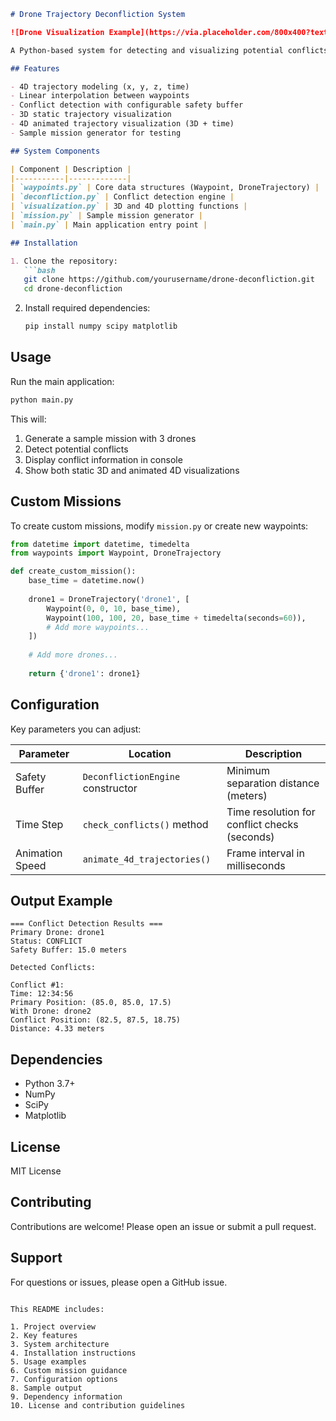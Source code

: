 ```markdown
# Drone Trajectory Deconfliction System

![Drone Visualization Example](https://via.placeholder.com/800x400?text=Drone+Trajectory+Visualization)

A Python-based system for detecting and visualizing potential conflicts between drone trajectories in 4D space (3D position + time).

## Features

- 4D trajectory modeling (x, y, z, time)
- Linear interpolation between waypoints
- Conflict detection with configurable safety buffer
- 3D static trajectory visualization
- 4D animated trajectory visualization (3D + time)
- Sample mission generator for testing

## System Components

| Component | Description |
|-----------|-------------|
| `waypoints.py` | Core data structures (Waypoint, DroneTrajectory) |
| `deconfliction.py` | Conflict detection engine |
| `visualization.py` | 3D and 4D plotting functions |
| `mission.py` | Sample mission generator |
| `main.py` | Main application entry point |

## Installation

1. Clone the repository:
   ```bash
   git clone https://github.com/yourusername/drone-deconfliction.git
   cd drone-deconfliction
   ```

2. Install required dependencies:
   ```bash
   pip install numpy scipy matplotlib
   ```

## Usage

Run the main application:
```bash
python main.py
```

This will:
1. Generate a sample mission with 3 drones
2. Detect potential conflicts
3. Display conflict information in console
4. Show both static 3D and animated 4D visualizations

## Custom Missions

To create custom missions, modify `mission.py` or create new waypoints:

```python
from datetime import datetime, timedelta
from waypoints import Waypoint, DroneTrajectory

def create_custom_mission():
    base_time = datetime.now()
    
    drone1 = DroneTrajectory('drone1', [
        Waypoint(0, 0, 10, base_time),
        Waypoint(100, 100, 20, base_time + timedelta(seconds=60)),
        # Add more waypoints...
    ])
    
    # Add more drones...
    
    return {'drone1': drone1}
```

## Configuration

Key parameters you can adjust:

| Parameter | Location | Description |
|-----------|----------|-------------|
| Safety Buffer | `DeconflictionEngine` constructor | Minimum separation distance (meters) |
| Time Step | `check_conflicts()` method | Time resolution for conflict checks (seconds) |
| Animation Speed | `animate_4d_trajectories()` | Frame interval in milliseconds |

## Output Example

```
=== Conflict Detection Results ===
Primary Drone: drone1
Status: CONFLICT
Safety Buffer: 15.0 meters

Detected Conflicts:

Conflict #1:
Time: 12:34:56
Primary Position: (85.0, 85.0, 17.5)
With Drone: drone2
Conflict Position: (82.5, 87.5, 18.75)
Distance: 4.33 meters
```

## Dependencies

- Python 3.7+
- NumPy
- SciPy
- Matplotlib

## License

MIT License

## Contributing

Contributions are welcome! Please open an issue or submit a pull request.

## Support

For questions or issues, please open a GitHub issue.
```

This README includes:

1. Project overview
2. Key features
3. System architecture
4. Installation instructions
5. Usage examples
6. Custom mission guidance
7. Configuration options
8. Sample output
9. Dependency information
10. License and contribution guidelines